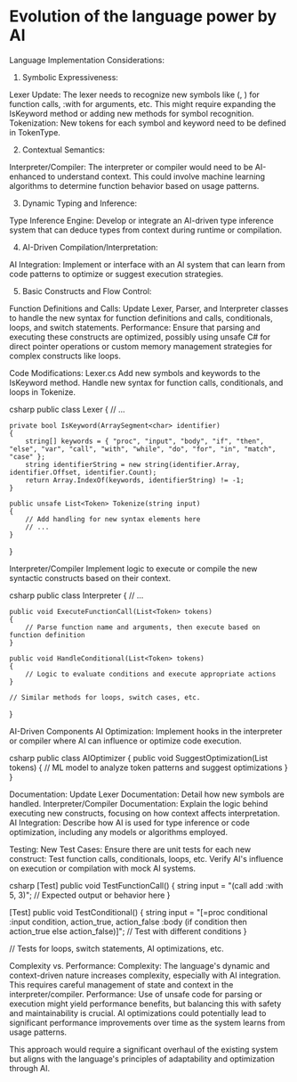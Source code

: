 # Evolution of the language power by AI

Language Implementation Considerations:
1. Symbolic Expressiveness:

Lexer Update: The lexer needs to recognize new symbols like (, ) for function calls, :with for arguments, etc. This might require expanding the IsKeyword method or adding new methods for symbol recognition.
Tokenization: New tokens for each symbol and keyword need to be defined in TokenType.

2. Contextual Semantics:

Interpreter/Compiler: The interpreter or compiler would need to be AI-enhanced to understand context. This could involve machine learning algorithms to determine function behavior based on usage patterns.

3. Dynamic Typing and Inference:

Type Inference Engine: Develop or integrate an AI-driven type inference system that can deduce types from context during runtime or compilation.

4. AI-Driven Compilation/Interpretation:

AI Integration: Implement or interface with an AI system that can learn from code patterns to optimize or suggest execution strategies.

5. Basic Constructs and Flow Control:

Function Definitions and Calls: Update Lexer, Parser, and Interpreter classes to handle the new syntax for function definitions and calls, conditionals, loops, and switch statements.
Performance: Ensure that parsing and executing these constructs are optimized, possibly using unsafe C# for direct pointer operations or custom memory management strategies for complex constructs like loops.

Code Modifications:
Lexer.cs
Add new symbols and keywords to the IsKeyword method.
Handle new syntax for function calls, conditionals, and loops in Tokenize.

csharp
public class Lexer
{
    // ...

    private bool IsKeyword(ArraySegment<char> identifier)
    {
        string[] keywords = { "proc", "input", "body", "if", "then", "else", "var", "call", "with", "while", "do", "for", "in", "match", "case" };
        string identifierString = new string(identifier.Array, identifier.Offset, identifier.Count);
        return Array.IndexOf(keywords, identifierString) != -1;
    }

    public unsafe List<Token> Tokenize(string input)
    {
        // Add handling for new syntax elements here
        // ...
    }
}

Interpreter/Compiler
Implement logic to execute or compile the new syntactic constructs based on their context.

csharp
public class Interpreter
{
    // ...

    public void ExecuteFunctionCall(List<Token> tokens)
    {
        // Parse function name and arguments, then execute based on function definition
    }

    public void HandleConditional(List<Token> tokens)
    {
        // Logic to evaluate conditions and execute appropriate actions
    }

    // Similar methods for loops, switch cases, etc.
}

AI-Driven Components
AI Optimization: Implement hooks in the interpreter or compiler where AI can influence or optimize code execution.

csharp
public class AIOptimizer
{
    public void SuggestOptimization(List<Token> tokens)
    {
        // ML model to analyze token patterns and suggest optimizations
    }
}

Documentation:
Update Lexer Documentation: Detail how new symbols are handled.
Interpreter/Compiler Documentation: Explain the logic behind executing new constructs, focusing on how context affects interpretation.
AI Integration: Describe how AI is used for type inference or code optimization, including any models or algorithms employed.

Testing:
New Test Cases: Ensure there are unit tests for each new construct:
Test function calls, conditionals, loops, etc.
Verify AI's influence on execution or compilation with mock AI systems.

csharp
[Test]
public void TestFunctionCall()
{
    string input = "(call add :with 5, 3)";
    // Expected output or behavior here
}

[Test]
public void TestConditional()
{
    string input = "[=proc conditional :input condition, action_true, action_false :body (if condition then action_true else action_false)]";
    // Test with different conditions
}

// Tests for loops, switch statements, AI optimizations, etc.

Complexity vs. Performance:
Complexity: The language's dynamic and context-driven nature increases complexity, especially with AI integration. This requires careful management of state and context in the interpreter/compiler.
Performance: Use of unsafe code for parsing or execution might yield performance benefits, but balancing this with safety and maintainability is crucial. AI optimizations could potentially lead to significant performance improvements over time as the system learns from usage patterns.

This approach would require a significant overhaul of the existing system but aligns with the language's principles of adaptability and optimization through AI.
